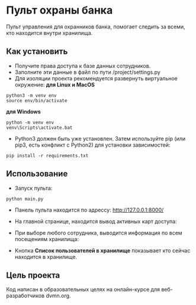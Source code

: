 # Пульт охраны банка
Пульт управления для охранников банка, помогает следить за всеми, кто находится внутри хранилища.

## Как установить
- Получите права доступа к базе данных сотрудников.
- Заполните эти данные в файл по пути /project/settings.py
- Для изоляции проекта рекомендуется развернуть виртуальное окружение:
**для Linux и MacOS**
```
python3 -m venv env
source env/bin/activate
```
**для Windows**
```
python -m venv env
venv\Scripts\activate.bat
```
- Python3 должен быть уже установлен. Затем используйте pip (или pip3, есть конфликт с Python2) для установки зависимостей:
```
pip install -r requirements.txt
```

## Использование
- Запуск пульта:
```
python main.py
```
- Панель пульта находится по адрессу: http://127.0.0.1:8000/
- На главной странице, находится вывод активных карт доступа:

- При выборе любого сотрудника, выводится информация по всем посещениям хранилища:

- Кнопка **Список пользователей в хранилище** показывает кто сейчас находится в хранилище.

## Цель проекта
Код написан в образовательных целях на онлайн-курсе для веб-разработчиков dvmn.org.
